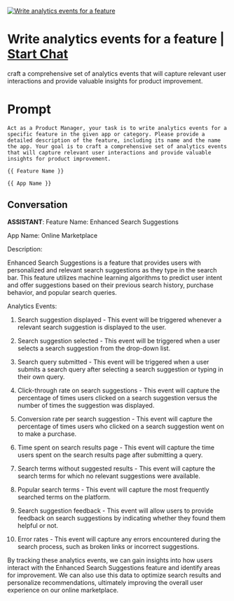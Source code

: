 
[![Write analytics events for a feature](https://flow-prompt-covers.s3.us-west-1.amazonaws.com/icon/illustrative/illus_6.png)](https://gptcall.net/chat.html?data=%7B%22contact%22%3A%7B%22id%22%3A%22tM_mIunXftU6o396rlG8Q%22%2C%22flow%22%3Atrue%7D%7D)
# Write analytics events for a feature | [Start Chat](https://gptcall.net/chat.html?data=%7B%22contact%22%3A%7B%22id%22%3A%22tM_mIunXftU6o396rlG8Q%22%2C%22flow%22%3Atrue%7D%7D)
craft a comprehensive set of analytics events that will capture relevant user interactions and provide valuable insights for product improvement.

# Prompt

```
Act as a Product Manager, your task is to write analytics events for a specific feature in the given app or category. Please provide a detailed description of the feature, including its name and the name the app. Your goal is to craft a comprehensive set of analytics events that will capture relevant user interactions and provide valuable insights for product improvement.

{{ Feature Name }}

{{ App Name }}
```

## Conversation

**ASSISTANT**: Feature Name: Enhanced Search Suggestions



App Name: Online Marketplace



Description:



Enhanced Search Suggestions is a feature that provides users with personalized and relevant search suggestions as they type in the search bar. This feature utilizes machine learning algorithms to predict user intent and offer suggestions based on their previous search history, purchase behavior, and popular search queries.



Analytics Events:



1. Search suggestion displayed - This event will be triggered whenever a relevant search suggestion is displayed to the user.

2. Search suggestion selected - This event will be triggered when a user selects a search suggestion from the drop-down list.

3. Search query submitted - This event will be triggered when a user submits a search query after selecting a search suggestion or typing in their own query.

4. Click-through rate on search suggestions - This event will capture the percentage of times users clicked on a search suggestion versus the number of times the suggestion was displayed.

5. Conversion rate per search suggestion - This event will capture the percentage of times users who clicked on a search suggestion went on to make a purchase.

6. Time spent on search results page - This event will capture the time users spent on the search results page after submitting a query.

7. Search terms without suggested results - This event will capture the search terms for which no relevant suggestions were available.

8. Popular search terms - This event will capture the most frequently searched terms on the platform.

9. Search suggestion feedback - This event will allow users to provide feedback on search suggestions by indicating whether they found them helpful or not.

10. Error rates - This event will capture any errors encountered during the search process, such as broken links or incorrect suggestions. 



By tracking these analytics events, we can gain insights into how users interact with the Enhanced Search Suggestions feature and identify areas for improvement. We can also use this data to optimize search results and personalize recommendations, ultimately improving the overall user experience on our online marketplace.


